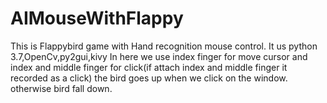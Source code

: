 # AIMouseWithFlappy
This is Flappybird game with Hand recognition mouse control.
It us python 3.7,OpenCv,py2gui,kivy
In here we use index finger for move cursor and index and middle finger for click(if attach index and middle finger it recorded as a click)
the bird goes up when we click on the window. otherwise bird fall down.
